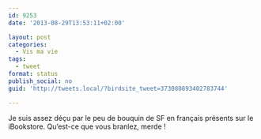 ```yaml
---
id: 9253
date: '2013-08-29T13:53:11+02:00'

layout: post
categories:
  - Vis ma vie
tags:
  - tweet
format: status
publish_social: no
guid: 'http://tweets.local/?birdsite_tweet=373080893402783744'

---
```


Je suis assez déçu par le peu de bouquin de SF en français présents sur le iBookstore. Qu’est-ce que vous branlez, merde !